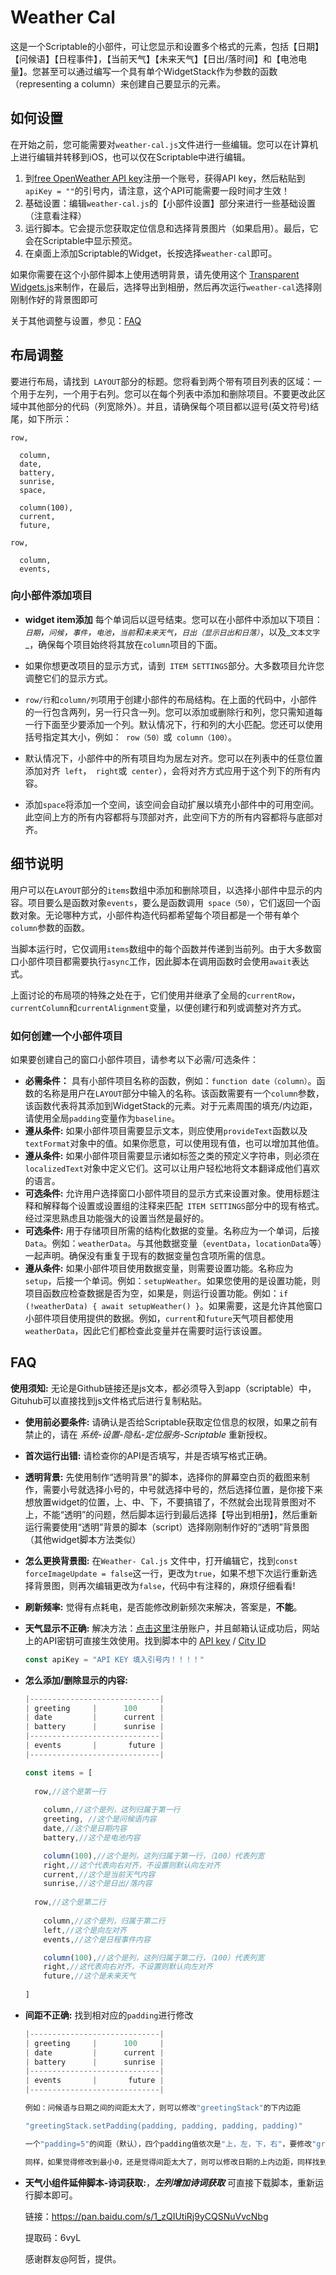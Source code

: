 # Weather Cal

这是一个Scriptable的小部件，可让您显示和设置多个格式的元素，包括【日期】【问候语】【日程事件】，【当前天气】【未来天气】【日出/落时间】和【电池电量】。您甚至可以通过编写一个具有单个WidgetStack作为参数的函数（representing a column）来创建自己要显示的元素。

## 如何设置

在开始之前，您可能需要对`weather-cal.js`文件进行一些编辑。您可以在计算机上进行编辑并转移到iOS，也可以仅在Scriptable中进行编辑。

1. 到[free OpenWeather API key](http://openweathermap.org/api)注册一个账号，获得API key，然后粘贴到 `apiKey = ""`的引号内，请注意，这个API可能需要一段时间才生效！
2. 基础设置：编辑`weather-cal.js`的【小部件设置】部分来进行一些基础设置（注意看注释）
3. 运行脚本。它会提示您获取定位信息和选择背景图片（如果启用）。最后，它会在Scriptable中显示预览。
4. 在桌面上添加Scriptable的Widget，长按选择`weather-cal`即可。

如果你需要在这个小部件脚本上使用透明背景，请先使用这个 [Transparent Widgets.js](https://github.com/xkerwin/Weather-Cal/blob/main/Transparent%20Widgets%20Export.js)来制作，在最后，选择导出到相册，然后再次运行`weather-cal`选择刚刚制作好的背景图即可

关于其他调整与设置，参见：[FAQ](https://github.com/xkerwin/Weather-Cal/blob/main/README_cn.md#faq)

## 布局调整

要进行布局，请找到` LAYOUT`部分的标题。您将看到两个带有项目列表的区域：一个用于左列，一个用于右列。您可以在每个列表中添加和删除项目。不要更改此区域中其他部分的代码（列宽除外）。并且，请确保每个项目都以逗号(英文符号)结尾，如下所示：

```
row,
  
  column,
  date,
  battery,
  sunrise,
  space,
  
  column(100),
  current,
  future,
    
row,
  
  column,
  events,
```

### 向小部件添加项目

- __widget item添加__ 每个单词后以逗号结束。您可以在小部件中添加以下项目：_`日期`，`问候`，`事件`，`电池`，`当前`和`未来天气`，`日出（显示日出和日落）`_，以及_`文本文字`_，确保每个项目始终将其放在`column`项目的下面。

- 如果你想更改项目的显示方式，请到` ITEM SETTINGS`部分。大多数项目允许您调整它们的显示方式。

- `row/行`和`column/列`项用于创建小部件的布局结构。在上面的代码中，小部件的一行包含两列，另一行只含一列。您可以添加或删除行和列，您只需知道每一行下面至少要添加一个列。默认情况下，行和列的大小匹配。您还可以使用括号指定其大小，例如：` row（50）`或` column（100）`。

- 默认情况下，小部件中的所有项目均为居左对齐。您可以在列表中的任意位置添加对齐` left`，` right`或` center`），会将对齐方式应用于这个列下的所有内容。

- 添加`space`将添加一个空间，该空间会自动扩展以填充小部件中的可用空间。此空间上方的所有内容都将与顶部对齐，此空间下方的所有内容都将与底部对齐。

## 细节说明

用户可以在`LAYOUT`部分的`items`数组中添加和删除项目，以选择小部件中显示的内容。项目要么是函数对象`events`，要么是函数调用` space（50）`，它们返回一个函数对象。无论哪种方式，小部件构造代码都希望每个项目都是一个带有单个` column`参数的函数。

当脚本运行时，它仅调用`items`数组中的每个函数并传递到当前列。由于大多数窗口小部件项目都需要执行`async`工作，因此脚本在调用函数时会使用`await`表达式。

上面讨论的布局项的特殊之处在于，它们使用并继承了全局的`currentRow`，`currentColumn`和`currentAlignment`变量，以便创建行和列或调整对齐方式。

### 如何创建一个小部件项目

如果要创建自己的窗口小部件项目，请参考以下必需/可选条件：

* __必需条件：__ 具有小部件项目名称的函数，例如：`function date（column）`。函数的名称是用户在`LAYOUT`部分中输入的名称。该函数需要有一个`column`参数，该函数代表将其添加到WidgetStack的元素。对于元素周围的填充/内边距，请使用全局`padding`变量作为`baseline`。
* __遵从条件:__ 如果小部件项目需要显示文本，则应使用`provideText`函数以及`textFormat`对象中的值。如果你愿意，可以使用现有值，也可以增加其他值。
* __遵从条件:__ 如果小部件项目需要显示诸如标签之类的预定义字符串，则必须在`localizedText`对象中定义它们。这可以让用户轻松地将文本翻译成他们喜欢的语言。
* __可选条件:__ 允许用户选择窗口小部件项目的显示方式来设置对象。使用标题注释和解释每个设置或设置组的注释来匹配` ITEM SETTINGS`部分中的现有格式。经过深思熟虑且功能强大的设置当然是最好的。
* __可选条件:__ 用于存储项目所需的结构化数据的变量。名称应为一个单词，后接`Data`。例如：`weatherData`。与其他数据变量（`eventData`，`locationData`等）一起声明。确保没有重复于现有的数据变量包含项所需的信息。
* __遵从条件:__ 如果小部件项目使用数据变量，则需要设置功能。名称应为` setup`，后接一个单词。例如：`setupWeather`。如果您使用的是设置功能，则项目函数应检查数据是否为空，如果是，则运行设置功能。例如：`if (!weatherData) { await setupWeather() }`。如果需要，这是允许其他窗口小部件项目使用提供的数据。例如，`current`和`future`天气项目都使用` weatherData`，因此它们都检查此变量并在需要时运行该设置。

## FAQ

__使用须知:__ 无论是Github链接还是js文本，都必须导入到app（scriptable）中，Gituhub可以直接找到js文件格式后进行复制粘贴。

* __使用前必要条件:__ 请确认是否给Scriptable获取定位信息的权限，如果之前有禁止的，请在 _系统-设置-隐私-定位服务-Scriptable_ 重新授权。

* __首次运行出错:__ 请检查你的API是否填写，并是否填写格式正确。

* __透明背景:__ 先使用制作“透明背景”的脚本，选择你的屏幕空白页的截图来制作，需要小号就选择小号的，中号就选择中号的，然后选择位置，是你接下来想放置widget的位置，上、中、下，不要搞错了，不然就会出现背景图对不上，不能“透明”的问题，然后脚本运行到最后选择【导出到相册】，然后重新运行需要使用“透明”背景的脚本（script）选择刚刚制作好的“透明”背景图（其他widget脚本方法类似）

* __怎么更换背景图:__ 在`Weather- Cal.js` 文件中，打开编辑它，找到`const forceImageUpdate = false`这一行，更改为`true`，如果不想下次运行重新选择背景图，则再次编辑更改为`false`，代码中有注释的，麻烦仔细看看!

* __刷新频率:__ 觉得有点耗电，是否能修改刷新频次来解决，答案是，__不能__。

* __天气显示不正确:__ 解决方法：[点击这里](https://openweathermap.org/ )注册账户，并且邮箱认证成功后，网站上的API密钥可直接生效使用。找到脚本中的 [API key]( https://home.openweathermap.org/api_keys)   /  [City ID]( https://openweathermap.org/city)

  ```js
  const apiKey = "API KEY 填入引号内！！！！"
  ```

- __怎么添加/删除显示的内容:__

  ```js
  |-----------------------------|
  | greeting     |      100     |
  | date         |      current | 
  | battery      |      sunrise |
  |-----------------------------|
  | events       |       future |
  |-----------------------------|
  
  const items = [
    
    row,//这个是第一行
    
      column,//这个是列，这列归属于第一行
      greeting, //这个是问候语内容
      date,//这个是日期内容
      battery,//这个是电池内容
  
      column(100),//这个是列，这列归属于第一行，（100）代表列宽
      right,//这个代表向右对齐，不设置则默认向左对齐
      current,//这个是当前天气内容
      sunrise,//这个是日出/落内容
      
    row,//这个是第二行
    
      column,//这个是列，归属于第二行
      left,//这个是向左对齐
      events,//这个是日程事件内容
  
      column(100),//这个是列，这列归属于第二行，（100）代表列宽
      right,//这代表向右对齐，不设置则默认向左对齐
      future,//这个是未来天气
    
  ]
  ```

- __间距不正确:__ 找到相对应的`padding`进行修改

  ```js
  |-----------------------------|
  | greeting     |      100     |
  | date         |      current | 
  | battery      |      sunrise |
  |-----------------------------|
  | events       |       future |
  |-----------------------------|
  
  例如：问候语与日期之间的间距太大了，则可以修改"greetingStack"的下内边距
  
  "greetingStack.setPadding(padding, padding, padding, padding)"
  
  一个"padding=5"的间距（默认），四个padding值依次是"上，左，下，右"，要修改"greetingStack"的下内边距则修改第三个padding——"greetingStack.setPadding(padding, padding, padding/2, padding)"，可以直接除以2，或者直接填了一个数值。
  
  同样，如果觉得修改到最小0，还是觉得间距太大了，则可以修改日期的上内边距，同样找到"dateStack"修改第一个padding。
  ```

- __天气小组件延伸脚本-诗词获取:__，***左列增加诗词获取***  可直接下载脚本，重新运行脚本即可。

  链接：https://pan.baidu.com/s/1_zQIUtiRj9yCQSNuVvcNbg 

  提取码：6vyL

  感谢群友@阿哲，提供。
